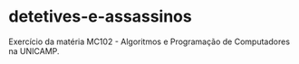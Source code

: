 # detetives-e-assassinos
Exercício da matéria MC102 - Algoritmos e Programação de Computadores na UNICAMP.
